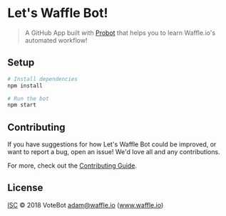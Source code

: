 # Let's Waffle Bot!

> A GitHub App built with [Probot](https://github.com/probot/probot) that helps you to learn Waffle.io's automated workflow!

## Setup

```sh
# Install dependencies
npm install

# Run the bot
npm start
```

## Contributing

If you have suggestions for how Let's Waffle Bot could be improved, or want to report a bug, open an issue! We'd love all and any contributions.

For more, check out the [Contributing Guide](CONTRIBUTING.md).

## License

[ISC](LICENSE) © 2018 VoteBot <adam@waffle.io> (www.waffle.io)
